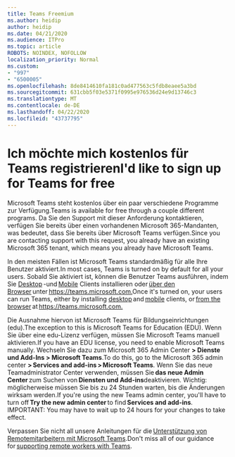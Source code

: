 ```yaml
---
title: Teams Freemium
ms.author: heidip
author: heidip
ms.date: 04/21/2020
ms.audience: ITPro
ms.topic: article
ROBOTS: NOINDEX, NOFOLLOW
localization_priority: Normal
ms.custom:
- "997"
- "6500005"
ms.openlocfilehash: 8de8414610fa181c0ad477563c5fdb8eaee5a3bd
ms.sourcegitcommit: 631cbb5f03e5371f0995e976536d24e9d13746c3
ms.translationtype: MT
ms.contentlocale: de-DE
ms.lasthandoff: 04/22/2020
ms.locfileid: "43737795"
---
```

# <a name="id-like-to-sign-up-for-teams-for-free"></a><span data-ttu-id="8e1bb-102">Ich möchte mich kostenlos für Teams registrieren</span><span class="sxs-lookup"><span data-stu-id="8e1bb-102">I'd like to sign up for Teams for free</span></span>

<span data-ttu-id="8e1bb-103">Microsoft Teams steht kostenlos über ein paar verschiedene Programme zur Verfügung.</span><span class="sxs-lookup"><span data-stu-id="8e1bb-103">Teams is available for free through a couple different programs.</span></span> <span data-ttu-id="8e1bb-104">Da Sie den Support mit dieser Anforderung kontaktieren, verfügen Sie bereits über einen vorhandenen Microsoft 365-Mandanten, was bedeutet, dass Sie bereits über Microsoft Teams verfügen.</span><span class="sxs-lookup"><span data-stu-id="8e1bb-104">Since you are contacting support with this request, you already have an existing Microsoft 365 tenant, which means you already have Microsoft Teams.</span></span>

<span data-ttu-id="8e1bb-105">In den meisten Fällen ist Microsoft Teams standardmäßig für alle Ihre Benutzer aktiviert.</span><span class="sxs-lookup"><span data-stu-id="8e1bb-105">In most cases, Teams is turned on by default for all your users.</span></span> <span data-ttu-id="8e1bb-106">Sobald Sie aktiviert ist, können die Benutzer Teams ausführen, indem Sie [Desktop](https://docs.microsoft.com/MicrosoftTeams/get-clients#desktop-client) -und [Mobile](https://docs.microsoft.com/MicrosoftTeams/get-clients#mobile-clients) Clients installieren oder [über den Browser](https://docs.microsoft.com/MicrosoftTeams/get-clients#web-client) unter <https://teams.microsoft.com.></span><span class="sxs-lookup"><span data-stu-id="8e1bb-106">Once it's turned on, your users can run Teams, either by installing [desktop](https://docs.microsoft.com/MicrosoftTeams/get-clients#desktop-client) and [mobile](https://docs.microsoft.com/MicrosoftTeams/get-clients#mobile-clients) clients, or [from the browser](https://docs.microsoft.com/MicrosoftTeams/get-clients#web-client) at <https://teams.microsoft.com.></span></span>

<span data-ttu-id="8e1bb-107">Die Ausnahme hiervon ist Microsoft Teams für Bildungseinrichtungen (edu).</span><span class="sxs-lookup"><span data-stu-id="8e1bb-107">The exception to this is Microsoft Teams for Education (EDU).</span></span> <span data-ttu-id="8e1bb-108">Wenn Sie über eine edu-Lizenz verfügen, müssen Sie Microsoft Teams manuell aktivieren.</span><span class="sxs-lookup"><span data-stu-id="8e1bb-108">If you have an EDU license, you need to enable Microsoft Teams manually.</span></span> <span data-ttu-id="8e1bb-109">Wechseln Sie dazu zum Microsoft 365 Admin Center **> Dienste und Add-Ins > Microsoft Teams**.</span><span class="sxs-lookup"><span data-stu-id="8e1bb-109">To do this, go to the Microsoft 365 admin center **> Services and add-ins > Microsoft Teams**.</span></span> <span data-ttu-id="8e1bb-110">Wenn Sie das neue Teamadministrator Center verwenden, müssen Sie **das neue Admin Center** zum Suchen von **Diensten und Add-ins**deaktivieren. Wichtig: möglicherweise müssen Sie bis zu 24 Stunden warten, bis die Änderungen wirksam werden.</span><span class="sxs-lookup"><span data-stu-id="8e1bb-110">If you're using the new Teams admin center, you'll have to turn off **Try the new admin center** to find **Services and add-ins**. IMPORTANT: You may have to wait up to 24 hours for your changes to take effect.</span></span>

<span data-ttu-id="8e1bb-111">Verpassen Sie nicht all unsere Anleitungen für die [Unterstützung von Remotemitarbeitern mit Microsoft Teams](https://docs.microsoft.com/MicrosoftTeams/support-remote-work-with-teams).</span><span class="sxs-lookup"><span data-stu-id="8e1bb-111">Don't miss all of our guidance for [supporting remote workers with Teams](https://docs.microsoft.com/MicrosoftTeams/support-remote-work-with-teams).</span></span>
